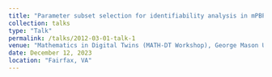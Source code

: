 ```yaml
---
title: "Parameter subset selection for identifiability analysis in mPBPK model"                                                    
collection: talks
type: "Talk"
permalink: /talks/2012-03-01-talk-1
venue: "Mathematics in Digital Twins (MATH-DT Workshop), George Mason University)"
date: December 12, 2023
location: "Fairfax, VA"
---
```



